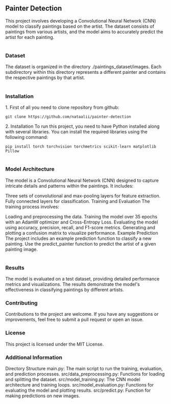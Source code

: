 ## Painter Detection


This project involves developing a Convolutional Neural Network (CNN) model to classify paintings based on the artist. The dataset consists of paintings from various artists, and the model aims to accurately predict the artist for each painting.


#

### Dataset
The dataset is organized in the directory ./paintings_dataset/images. Each subdirectory within this directory represents a different painter and contains the respective paintings by that artist.

#

### Installation

1\. First of all you need to clone repository from github:

```
git clone https://github.com/nataalii/painter-detection
```

2\. Installation
To run this project, you need to have Python installed along with several libraries. You can install the required libraries using the following command:

```
pip install torch torchvision torchmetrics scikit-learn matplotlib Pillow
```


# 

### Model Architecture

The model is a Convolutional Neural Network (CNN) designed to capture intricate details and patterns within the paintings. It includes:

Three sets of convolutional and max-pooling layers for feature extraction.
Fully connected layers for classification.
Training and Evaluation
The training process involves:

Loading and preprocessing the data.
Training the model over 35 epochs with an AdamW optimizer and Cross-Entropy Loss.
Evaluating the model using accuracy, precision, recall, and F1-score metrics.
Generating and plotting a confusion matrix to visualize performance.
Example Prediction
The project includes an example prediction function to classify a new painting. Use the predict_painter function to predict the artist of a given painting image.

#
### Results
The model is evaluated on a test dataset, providing detailed performance metrics and visualizations. The results demonstrate the model's effectiveness in classifying paintings by different artists.

### Contributing
Contributions to the project are welcome. If you have any suggestions or improvements, feel free to submit a pull request or open an issue.

### License
This project is licensed under the MIT License.

### Additional Information
Directory Structure
main.py: The main script to run the training, evaluation, and prediction processes.
src/data_preprocessing.py: Functions for loading and splitting the dataset.
src/model_training.py: The CNN model architecture and training loops.
src/model_evaluation.py: Functions for evaluating the model and plotting results.
src/predict.py: Function for making predictions on new images.